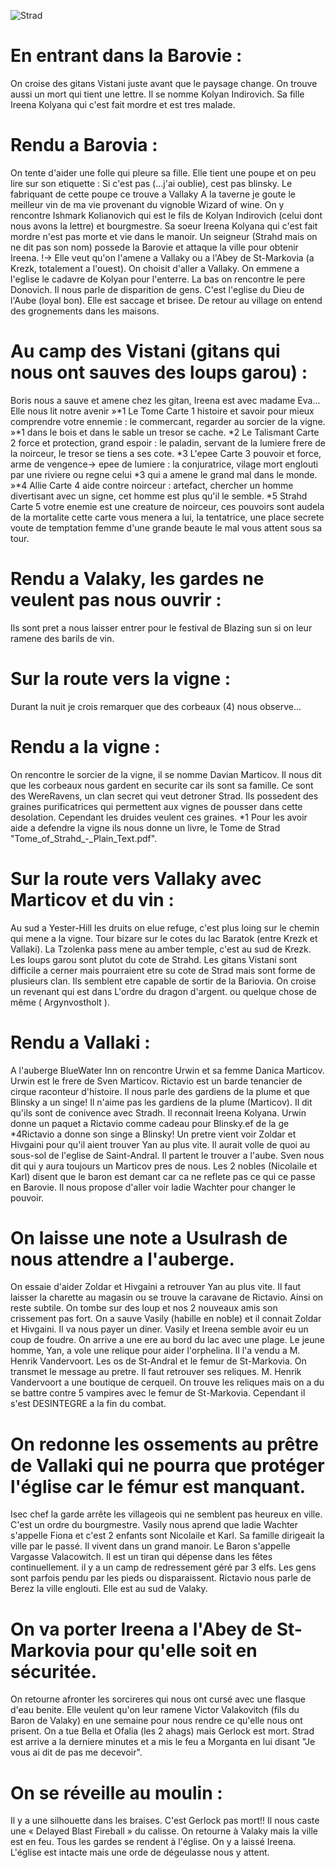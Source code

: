 ![Strad](https://www.google.com/imgres?imgurl=https%3A%2F%2Fi2.wp.com%2Fwww.strangeassembly.com%2Fwp-content%2Fuploads%2F2016%2F03%2FCurseofStrahd-artwork.jpg%3Ffit%3D660%252C423%26ssl%3D1%26w%3D640&imgrefurl=https%3A%2F%2Fwww.strangeassembly.com%2F2016%2Freview-curse-of-strahd-dungeons-dragons-5e&tbnid=pDLqNCmJk7L1PM&vet=12ahUKEwj6hemmvPv0AhWMrnIEHQfHB-kQMygCegUIARC9AQ..i&docid=9yH2xei3URq5SM&w=640&h=410&itg=1&q=curse%20of%20strad&ved=2ahUKEwj6hemmvPv0AhWMrnIEHQfHB-kQMygCegUIARC9AQ)

# En entrant dans la Barovie :
 On croise des gitans Vistani juste avant que le paysage change.
 On trouve aussi un mort qui tient une lettre.  Il se nomme Kolyan Indirovich.  Sa fille Ireena Kolyana qui c'est fait mordre et est tres malade.

# Rendu a Barovia :
 On tente d'aider une folle qui pleure sa fille.  Elle tient une poupe et on peu lire sur son etiquette : Si c'est pas (...j'ai oublie), cest pas blinsky.
 Le fabriquant de cette poupe ce trouve a Vallaky
 A la taverne je goute le meilleur vin de ma vie provenant du vignoble Wizard of wine.
 On y rencontre Ishmark Kolianovich qui est le fils de Kolyan Indirovich (celui dont nous avons la lettre) et bourgmestre.
 Sa soeur Ireena Kolyana qui c'est fait mordre n'est pas morte et vie dans le manoir.
 Un seigneur (Strahd mais on ne dit pas son nom) possede la Barovie et attaque la ville pour obtenir Ireena.
!-> Elle veut qu'on l'amene a Vallaky ou a l'Abey de St-Markovia (a Krezk, totalement a l'ouest).  On choisit d'aller a Vallaky.
 On emmene a l'eglise le cadavre de Kolyan pour l'enterre.  La bas on rencontre le pere Donovich.  Il nous parle de disparition de gens.
 C'est l'eglise du Dieu de l'Aube (loyal bon).  Elle est saccage et brisee.
 De retour au village on entend des grognements dans les maisons.


# Au camp des Vistani (gitans qui nous ont sauves des loups garou) :
 Boris nous a sauve et amene chez les gitan, Ireena est avec madame Eva...  Elle nous lit notre avenir
»*1 Le Tome      Carte 1 histoire et savoir pour mieux comprendre votre ennemie : le commercant, regarder au sorcier de la vigne.
»*1              dans le bois et dans le sable un tresor se cache.
 *2 Le Talismant Carte 2 force et protection, grand espoir : le paladin, servant de la lumiere frere de la noirceur, le tresor se tiens a ses cote.
 *3 L'epee       Carte 3 pouvoir et force, arme de vengence-> epee de lumiere : la conjuratrice, vilage mort englouti par une riviere ou regne celui
 *3             qui a amene le grand mal dans le monde.
»*4 Allie        Carte 4 aide contre noirceur : artefact, chercher un homme divertisant avec un signe, cet homme est plus qu'il le semble.
 *5 Strahd       Carte 5 votre enemie est une creature de noirceur, ces pouvoirs sont audela de la mortalite cette carte vous menera a lui, la tentatrice,
                  une place secrete voute de temptation femme d'une grande beaute le mal vous attent sous sa tour.


# Rendu a Valaky, les gardes ne veulent pas nous ouvrir :
 Ils sont pret a nous laisser entrer pour le festival de Blazing sun si on leur ramene des barils de vin.


# Sur la route vers la vigne :
 Durant la nuit je crois remarquer que des corbeaux (4) nous observe...
 
# Rendu a la vigne :
 On rencontre le sorcier de la vigne, il se nomme Davian Marticov.
 Il nous dit que les corbeaux nous gardent en securite car ils sont sa famille.  Ce sont des WereRavens, un clan secret qui veut detroner Strad.
 Ils possedent des graines purificatrices qui permettent aux vignes de pousser dans cette desolation.  Cependant les druides veulent ces graines.
*1 Pour les avoir aide a defendre la vigne ils nous donne un livre, le Tome de Strad "Tome_of_Strahd_-_Plain_Text.pdf".


# Sur la route vers Vallaky avec Marticov et du vin :
 Au sud a Yester-Hill les druits on elue refuge, c'est plus loing sur le chemin qui mene a la vigne.
 Tour bizare sur le cotes du lac Baratok (entre Krezk et Vallaki).
 La Tzolenka pass mene au amber temple, c'est au sud de Krezk.
 Les loups garou sont plutot du cote de Strahd.
 Les gitans Vistani sont difficile a cerner mais pourraient etre su cote de Strad mais sont forme de plusieurs clan.
 Ils semblent etre capable de sortir de la Bariovia.
 On croise un revenant qui est dans L'ordre du dragon d'argent. ou quelque chose de même ( Argynvostholt ).


# Rendu a Vallaki :
  A l'auberge BlueWater Inn on rencontre Urwin et sa femme Danica Marticov.  Urwin est le frere de Sven Marticov.
  Rictavio est un barde tenancier de cirque raconteur d'histoire.
  Il nous parle des gardiens de la plume et que Blinsky a un singe!
  Il n'aime pas les gardiens de la plume (Marticov).  Il dit qu'ils sont de conivence avec Stradh.
  Il reconnait Ireena Kolyana.
  Urwin donne un paquet a Rictavio comme cadeau pour Blinsky.ef de la ge
*4Rictavio a donne son singe a Blinsky!
  Un pretre vient voir Zoldar et Hivgaini pour qu'il aient trouver Yan au plus vite.  Il aurait volle de quoi au sous-sol de l'eglise de Saint-Andral.
  Il partent le trouver a l'aube.
  Sven nous dit qui y aura toujours un Marticov pres de nous.
  Les 2 nobles (Nicolaile et Karl) disent que le baron est demant car ca ne reflete pas ce qui ce passe en Barovie.
  Il nous propose d'aller voir ladie Wachter pour changer le pouvoir.
  
  
# On laisse une note a Usulrash de nous attendre a l'auberge.
  On essaie d'aider Zoldar et Hivgaini a retrouver Yan au plus vite.
  Il faut laisser la charette au magasin ou se trouve la caravane de Rictavio.  Ainsi on reste subtile.
  On tombe sur des loup et nos 2 nouveaux amis son crissement pas fort.
  On a sauve Vasily (habille en noble) et il connait Zoldar et Hivgaini.  Il va nous payer un diner.
  Vasily et Ireena semble avoir eu un coup de foudre.
  On arrive a une ere au bord du lac avec une plage.  Le jeune homme, Yan, a vole une relique pour aider l'orphelina.
  Il l'a vendu a M. Henrik Vandervoort.  Les os de St-Andral et le femur de St-Markovia.  On transmet le message au pretre.
  Il faut retrouver ses reliques.  M. Henrik Vandervoort a une boutique de cerqueil.
  On trouve les reliques mais on a du se battre contre 5 vampires avec le femur de St-Markovia.  Cependant il s'est DESINTEGRE a la fin du combat.
  
  
# On redonne les ossements au prêtre de Vallaki qui ne pourra que protéger l'église car le fémur est manquant.
  Isec chef la garde arrête les villageois qui ne semblent pas heureux en ville.  C'est un ordre du bourgmestre.
  Vasily nous aprend que ladie Wachter s'appelle Fiona et c'est 2 enfants sont Nicolaile et Karl.  Sa famille dirigeait la ville par le passé.
  Il vivent dans un grand manoir.
  Le Baron s'appelle Vargasse Valacowitch.  Il est un tiran qui dépense dans les fêtes continuellement.  il y a un camp de redressement géré par 3 elfs.
  Les gens sont parfois pendu par les pieds ou disparaissent.
  Rictavio nous parle de Berez la ville englouti.  Elle est au sud de Valaky.


# On va porter Ireena a l'Abey de St-Markovia pour qu'elle soit en sécuritée.
  On retourne afronter les sorcireres qui nous ont cursé avec une flasque d'eau benite.
  Elle veulent qu'on leur ramene Victor Valakovitch (fils du Baron de Valaky) en une semaine pour nous rendre ce qu'elle nous ont prisent.
  On a tue Bella et Ofalia (les 2 ahags) mais Gerlock est mort.
  Strad est arrive a la derniere minutes et a mis le feu a Morganta en lui disant "Je vous ai dit de pas me decevoir".
  

# On se réveille au moulin :
  Il y a une silhouette dans les braises.  C'est Gerlock pas mort!!  Il nous caste une « Delayed Blast Fireball » du calisse.
  On retourne à Valaky mais la ville est en feu.  Tous les gardes se rendent à l'église.  On y a laissé Ireena.
  L'église est intacte mais une orde de dégeulasse nous y attent.
  
  
  
